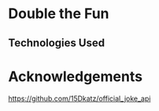 # Double the Fun

## Technologies Used

# Acknowledgements
https://github.com/15Dkatz/official_joke_api